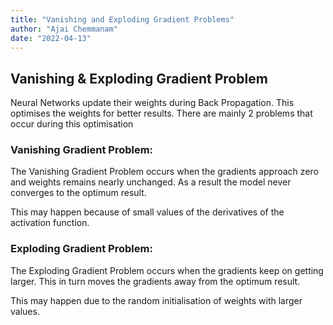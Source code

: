 ```yaml
---
title: "Vanishing and Exploding Gradient Problems"
author: "Ajai Chemmanam"
date: "2022-04-13"
---
```


## Vanishing & Exploding Gradient Problem

Neural Networks update their weights during Back Propagation. This optimises the weights for better results. There are mainly 2 problems that occur during this optimisation

### Vanishing Gradient Problem:

The Vanishing Gradient Problem occurs when the gradients approach zero and weights remains nearly unchanged. As a result the model never converges to the optimum result.

This may happen because of small values of the derivatives of the activation function.

### Exploding Gradient Problem:

The Exploding Gradient Problem occurs when the gradients keep on getting larger. This in turn moves the gradients away from the optimum result.

This may happen due to the random initialisation of weights with larger values.
